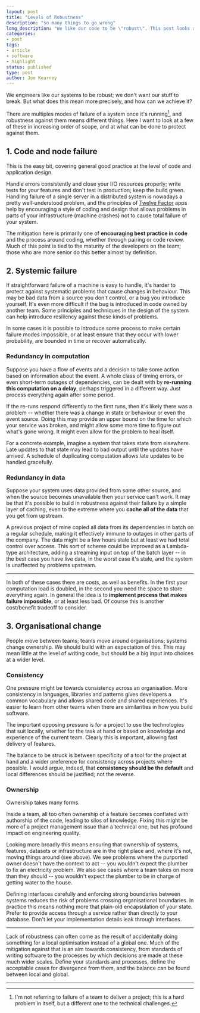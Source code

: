 ```yaml
---
layout: post
title: "Levels of Robustness"
description: "so many things to go wrong"
long_description: "We like our code to be \"robust\". This post looks at different failure modes against which a system needs to be protected"
categories:
- post
tags:
- article
- software
- highlight
status: published
type: post
author: Joe Kearney
---
```


We engineers like our systems to be robust; we don't want our stuff to break. But what does this mean more precisely, and how can we achieve it?

There are multiples modes of failure of a system once it's running[^1], and robustness against them means different things. Here I want to look at a few of these in increasing order of scope, and at what can be done to protect against them.

## 1. Code and node failure

This is the easy bit, covering general good practice at the level of code and application design.

Handle errors consistently and close your I/O resources properly; write tests for your features and don't test in production; keep the build green. Handling failure of a single server in a distributed system is nowadays a pretty well-understood problem, and the principles of [Twelve Factor][12-factor] apps help by encouraging a style of coding and design that allows problems in parts of your infrastructure (machine crashes) not to cause total failure of your system.

The mitigation here is primarily one of **encouraging best practice in code** and the process around coding, whether through pairing or code review. Much of this point is tied to the maturity of the developers on the team; those who are more senior do this better almost by definition.

## 2. Systemic failure

If straightforward failure of a machine is easy to handle, it's harder to protect against systematic problems that cause changes in behaviour. This may be bad data from a source you don't control, or a bug you introduce yourself. It's even more difficult if the bug is introduced in code owned by another team. Some principles and techniques in the design of the system can help introduce resiliency against these kinds of problems.

In some cases it is possible to introduce some process to make certain failure modes impossible, or at least ensure that they occur with lower probability, are bounded in time or recover automatically.

### Redundancy in computation

Suppose you have a flow of events and a decision to take some action based on information about the event. A whole class of timing errors, or even short-term outages of dependencies, can be dealt with by **re-running this computation on a delay**, perhaps triggered in a different way. Just process everything again after some period.

If the re-runs respond differently to the first runs, then it's likely there was a problem -- whether there was a change in state or behaviour or even the event source. Doing this may provide an upper bound on the time for which your service was broken, and might allow some more time to figure out what's gone wrong. It might even allow for the problem to heal itself.

For a concrete example, imagine a system that takes state from elsewhere. Late updates to that state may lead to bad output until the updates have arrived. A schedule of duplicating computation allows late updates to be handled gracefully.

### Redundancy in data

Suppose your system uses data provided from some other source, and when the source becomes unavailable then your service can't work. It may be that it's possible to build in robustness against their failure by a simple layer of caching, even to the extreme where you **cache all of the data** that you get from upstream.

A previous project of mine copied all data from its dependencies in batch on a regular schedule, making it effectively immune to outages in other parts of the company. The data might be a few hours stale but at least we had total control over access. This sort of scheme could be improved as a Lambda-type architecture, adding a streaming input on top of the batch layer -- in the best case you have live data, in the worst case it's stale, and the system is unaffected by problems upstream.

***

In both of these cases there are costs, as well as benefits. In the first your computation load is doubled, in the second you need the space to store everything again. In general the idea is to **implement process that makes failure impossible**, or at least less bad. Of course this is another cost/benefit tradeoff to consider.

## 3. Organisational change

People move between teams; teams move around organisations; systems change ownership. We should build with an expectation of this. This may mean little at the level of writing code, but should be a big input into choices at a wider level.

### Consistency

One pressure might be towards consistency across an organisation. More consistency in languages, libraries and patterns gives developers a common vocabulary and allows shared code and shared experiences. It's easier to learn from other teams when there are similarities in how you build software.

The important opposing pressure is for a project to use the technologies that suit locally, whether for the task at hand or based on knowledge and experience of the current team. Clearly this is important, allowing fast delivery of features.

The balance to be struck is between specificity of a tool for the project at hand and a wider preference for consistency across projects where possible. I would argue, indeed, that **consistency should be the default** and local differences should be justified; not the reverse.

### Ownership

Ownership takes many forms.

Inside a team, all too often ownership of a feature becomes conflated with authorship of the code, leading to silos of knowledge. Fixing this might be more of a project management issue than a technical one, but has profound impact on engineering quality.

Looking more broadly this means ensuring that ownership of systems, features, datasets or infrastructure are in the right place and, where it's not, moving things around (see above). We see problems where the purported owner doesn't have the context to act -- you wouldn't expect the plumber to fix an electricity problem. We also see cases where a team takes on more than they should -- you wouldn't expect the plumber to be in charge of getting water to the house.

Defining interfaces carefully and enforcing strong boundaries between systems reduces the risk of problems crossing organisational boundaries. In practice this means nothing more that plain-old encapsulation of your state. Prefer to provide access through a service rather than directly to your database. Don't let your implementation details leak through interfaces.

***

Lack of robustness can often come as the result of accidentally doing something for a local optimisation instead of a global one. Much of the mitigation against that is an aim towards consistency, from standards of writing software to the processes by which decisions are made at these much wider scales. Define your standards and processes, define the acceptable cases for divergence from them, and the balance can be found between local and global.

***

[^1]: I'm not referring to failure of a team to deliver a project; this is a hard problem in itself, but a different one to the technical challenges.

[12-factor]: https://12factor.net/
